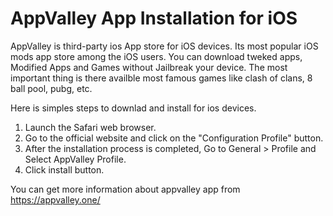 
AppValley App Installation for iOS
==================================================

AppValley is third-party ios App store for iOS devices. Its most popular iOS mods app store among the iOS users. You can download tweked apps, Modified Apps and Games without Jailbreak your device. The most important thing is there availble most famous games like clash of clans, 8 ball pool, pubg, etc. 

Here is simples steps to downlad and install for ios devices.

<ol>
  <li>Launch the Safari web browser.</li>
  <li>Go to the official website and click on the "Configuration Profile" button.</li>
  <li>After the installation process is completed, Go to General > Profile and Select AppValley Profile.</li>
  <li>Click install button.</li>
</ol> 

You can get more information about appvalley app from <a href="https://appvalley.one/">https://appvalley.one/</a>
